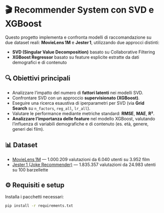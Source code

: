 # 🎬 Recommender System con SVD e XGBoost

Questo progetto implementa e confronta modelli di raccomandazione su due dataset reali: **MovieLens 1M** e **Jester 1**, utilizzando due approcci distinti:

- **SVD (Singular Value Decomposition)** basato su Collaborative Filtering  
- **XGBoost Regressor** basato su feature esplicite estratte da dati demografici e di contenuto

## 🔍 Obiettivi principali

- Analizzare l’impatto del numero di **fattori latenti** nei modelli SVD.  
- Confrontare SVD con un approccio **supervisionato (XGBoost)**.  
- Eseguire una ricerca esaustiva di iperparametri per SVD (via **Grid Search** su `n_factors`, `reg_all`, `lr_all`).  
- Valutare le performance mediante metriche standard: **RMSE**, **MAE**, **R²**.  
- **Analizzare l’importanza delle feature** nel modello XGBoost, valutando l’influenza di variabili demografiche e di contenuto (es. età, genere, generi dei film).

## 📊 Dataset

- [MovieLens 1M](https://grouplens.org/datasets/movielens/1m/) — 1.000.209 valutazioni da 6.040 utenti su 3.952 film  
- [Jester 1 (Joke Recommender)](https://goldberg.berkeley.edu/jester-data/) — 1.835.357 valutazioni da 24.983 utenti su 100 barzellette

## ⚙️ Requisiti e setup

Installa i pacchetti necessari:

```bash
pip install -r requirements.txt